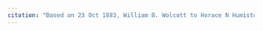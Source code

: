 ```yaml
---
citation: "Based on 23 Oct 1883, William B. Wolcott to Horace N Humiston senior, Caroline Deeds 5, p70, Tompkins County Clerk, Ithaca NY."
---
```



